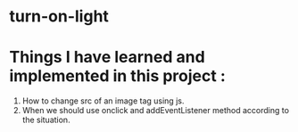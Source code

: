 # turn-on-light

# Things I have learned and implemented in this project :
  1. How to change src of an image tag using js.
  2. When we should use onclick and addEventListener method according to the situation.
